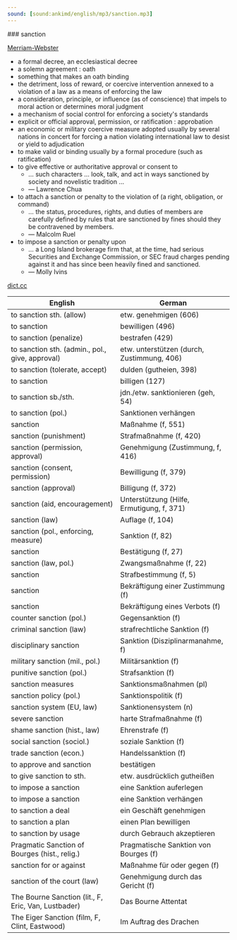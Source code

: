 ```yaml
---
sound: [sound:ankimd/english/mp3/sanction.mp3]
---
```


\### sanction

[Merriam-Webster](https://www.merriam-webster.com/dictionary/sanction)

- a formal decree, an ecclesiastical decree
- a solemn agreement : oath
- something that makes an oath binding
- the detriment, loss of reward, or coercive intervention annexed to a violation of a law as a means of enforcing the law
- a consideration, principle, or influence (as of conscience) that impels to moral action or determines moral judgment
- a mechanism of social control for enforcing a society's standards
- explicit or official approval, permission, or ratification : approbation
- an economic or military coercive measure adopted usually by several nations in concert for forcing a nation violating international law to desist or yield to adjudication
- to make valid or binding usually by a formal procedure (such as ratification)
- to give effective or authoritative approval or consent to
    - … such characters … look, talk, and act in ways sanctioned by society and novelistic tradition …
    - — Lawrence Chua
- to attach a sanction or penalty to the violation of (a right, obligation, or command)
    - … the status, procedures, rights, and duties of members are carefully defined by rules that are sanctioned by fines should they be contravened by members.
    - — Malcolm Ruel
- to impose a sanction or penalty upon
    - … a Long Island brokerage firm that, at the time, had serious Securities and Exchange Commission, or SEC fraud charges pending against it and has since been heavily fined and sanctioned.
    - — Molly Ivins

[dict.cc](https://www.dict.cc/sanction)

| English        | German       |
| -------------- | ------------ |
| to sanction sth. (allow) | etw. genehmigen (606) |
| to sanction | bewilligen (496) |
| to sanction (penalize) | bestrafen (429) |
| to sanction sth. (admin., pol., give, approval) | etw. unterstützen (durch, Zustimmung, 406) |
| to sanction (tolerate, accept) | dulden (gutheien, 398) |
| to sanction | billigen (127) |
| to sanction sb./sth. | jdn./etw. sanktionieren (geh, 54) |
| to sanction (pol.) | Sanktionen verhängen |
| sanction | Maßnahme (f, 551) |
| sanction (punishment) | Strafmaßnahme (f, 420) |
| sanction (permission, approval) | Genehmigung (Zustimmung, f, 416) |
| sanction (consent, permission) | Bewilligung (f, 379) |
| sanction (approval) | Billigung (f, 372) |
| sanction (aid, encouragement) | Unterstützung (Hilfe, Ermutigung, f, 371) |
| sanction (law) | Auflage (f, 104) |
| sanction (pol., enforcing, measure) | Sanktion (f, 82) |
| sanction | Bestätigung (f, 27) |
| sanction (law, pol.) | Zwangsmaßnahme (f, 22) |
| sanction | Strafbestimmung (f, 5) |
| sanction | Bekräftigung einer Zustimmung (f) |
| sanction | Bekräftigung eines Verbots (f) |
| counter sanction (pol.) | Gegensanktion (f) |
| criminal sanction (law) | strafrechtliche Sanktion (f) |
| disciplinary sanction | Sanktion (Disziplinarmanahme, f) |
| military sanction (mil., pol.) | Militärsanktion (f) |
| punitive sanction (pol.) | Strafsanktion (f) |
| sanction measures | Sanktionsmaßnahmen (pl) |
| sanction policy (pol.) | Sanktionspolitik (f) |
| sanction system (EU, law) | Sanktionensystem (n) |
| severe sanction | harte Strafmaßnahme (f) |
| shame sanction (hist., law) | Ehrenstrafe (f) |
| social sanction (sociol.) | soziale Sanktion (f) |
| trade sanction (econ.) | Handelssanktion (f) |
| to approve and sanction | bestätigen |
| to give sanction to sth. | etw. ausdrücklich gutheißen |
| to impose a sanction | eine Sanktion auferlegen |
| to impose a sanction | eine Sanktion verhängen |
| to sanction a deal | ein Geschäft genehmigen |
| to sanction a plan | einen Plan bewilligen |
| to sanction by usage | durch Gebrauch akzeptieren |
| Pragmatic Sanction of Bourges (hist., relig.) | Pragmatische Sanktion von Bourges (f) |
| sanction for or against | Maßnahme für oder gegen (f) |
| sanction of the court (law) | Genehmigung durch das Gericht (f) |
| The Bourne Sanction (lit., F, Eric, Van, Lustbader) | Das Bourne Attentat |
| The Eiger Sanction (film, F, Clint, Eastwood) | Im Auftrag des Drachen |
